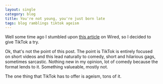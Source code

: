 ```yaml
---
layout: single
category: blog
title: You're not young, you're just born late
tags: blog ramblings tiktok ageism
---
```


Well some time ago I stumbled upon [this article](https://www.wired.com/story/tiktok-gen-x-90s-teen-spirit/) on Wired, so I decided to give TikTok a try.

Ok, that's not the point of this post. The point is TikTok is entirely focused on short videos and this lead naturally to comedy, short and hilarious gags, sometimes sarcastic. Nothing new in my opinion, lot of comedy because the format lends to it. Something valueable, mostly not.

The one thing that TikTok has to offer is ageism, tons of it.
